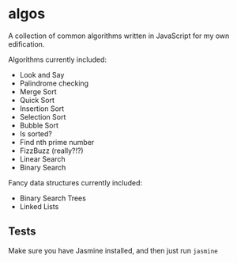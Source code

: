 # algos
A collection of common algorithms written in JavaScript for my own edification. 

Algorithms currently included:
* Look and Say
* Palindrome checking
* Merge Sort
* Quick Sort
* Insertion Sort
* Selection Sort
* Bubble Sort
* Is sorted?
* Find nth prime number
* FizzBuzz (really?!?)
* Linear Search
* Binary Search


Fancy data structures currently included:
* Binary Search Trees
* Linked Lists


## Tests

Make sure you have Jasmine installed, and then just run `jasmine`


